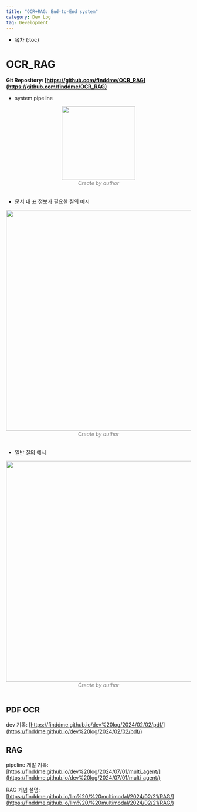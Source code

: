 ```yaml
---
title: "OCR+RAG: End-to-End system"
category: Dev Log
tag: Development
---
```








* 목차
{:toc}











# OCR_RAG

**Git Repository: [https://github.com/finddme/OCR_RAG](https://github.com/finddme/OCR_RAG)**

- system pipeline

<center><img width="200" src="https://github.com/user-attachments/assets/366da45c-6074-4273-9baf-046d5cd53bc0"></center>
<center><em style="color:gray;">Create by author</em></center><br>

- 문서 내 표 정보가 필요한 질의 예시
  
<center><img width="600" src="https://github.com/user-attachments/assets/df498b27-d4a7-4458-bfd5-d6810486710c"></center>
<center><em style="color:gray;">Create by author</em></center><br>

- 일반 질의 예시

<center><img width="600" src="https://github.com/user-attachments/assets/82ce33f8-08e2-49d5-b69a-176310b8c86f"></center>
<center><em style="color:gray;">Create by author</em></center><br>

## PDF OCR

dev 기록: [https://finddme.github.io/dev%20log/2024/02/02/pdf/](https://finddme.github.io/dev%20log/2024/02/02/pdf/)

## RAG

pipeline 개발 기록: [https://finddme.github.io/dev%20log/2024/07/01/multi_agent/](https://finddme.github.io/dev%20log/2024/07/01/multi_agent/)

RAG 개념 설명: [https://finddme.github.io/llm%20/%20multimodal/2024/02/21/RAG/](https://finddme.github.io/llm%20/%20multimodal/2024/02/21/RAG/)
